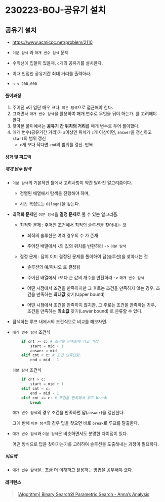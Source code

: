 # 230223-BOJ-공유기 설치

## 공유기 설치

- https://www.acmicpc.net/problem/2110

- `이분 탐색` 과 `매개 변수 탐색` 문제

- 수직선에 집들이 있을때, `c`개의 공유기를 설치한다.

- 이때 인접한 공유기간 최대 거리를 출력하라.

- `n < 200,000`

#### 풀이과정

1. 주어진 `n`이 일단 매우 크다. `이분 탐색`으로 접근해야 한다.
2. 그러면서 `매개 변수 탐색`을 활용하여 매개 변수로 무엇을 둬야 하는가..를 고려해야 한다.
3. 찾아본 풀이에서는 **공유기 간 위치의 거리**를 매개 변수로 두어 풀이했다.
4. 매개 변수(공유기간 거리)가 `a`이상인 위치가 `c`개 이상이면, `answer`을 갱신하고 `start`의 범위 갱신
   - `c`개 보다 작다면 `end`의 범위를 갱신. 반복

#### 성과 및 피드백

##### 매개 변수 탐색

- `이분 탐색`의 기본적인 틀에서 고려사항이 약간 달라진 알고리즘이다.
  
  - 정렬된 배열에서 탐색을 진행해야 하며,
  
  - 시간 복잡도는 `O(logn)`을 갖는다.

- **최적화 문제**인 `이분 탐색`을 **결정 문제**로 풀 수 있는 알고리즘.
  
  - 최적화 문제 : 주어진 조건에서 최적의 솔루션을 찾아내는 것
    
    - 최적의 솔루션은 여러 경우의 수 가 존재
    
    - 주어진 배열에서 `k`의 값의 위치를 반환하라 -> `이분 탐색`
  
  - 결정 문제 : 답이 이미 결정된 문제를 풀이하여 답(솔루션)을 찾아내는 것
    
    - 솔루션의 예/아니오 로 결정됨
    
    - 주어진 배열에서 `k`보다 큰 값의 개수를 반환하라 -> `매개 변수 탐색`
    
    - 어떤 시점에서 조건을 만족하지만 그 후로는 조건을 만족하지 않는 경우, 조건을 만족하는 **최대값** 찾기(Upper bound)
    
    - 어떤 시점에서 조건을 만족하지 않지만, 그 후로는 조건을 만족하는 경우, 조건을 만족하는 **최소값** 찾기(Lower bound) 로 분류할 수 있다.

- 탐색하는 루프 내에서의 조건식으로 비교를 해보자면..

- `매개 변수 탐색` 조건식
  
  ```python
      if cnt >= c: # 조건을 만족할때 라고 가정
          start = mid + 1
          answer = mid
      elif cnt < c: # 조건 만족안함.
          end = mid - 1
  ```
  
  `이분 탐색` 조건식
  
  ```python
      if cnt > c:
          start = mid + 1
      elif cnt < c:
          end = mid - 1
      elif cnt == c: # 조건을 만족해서 루프 break
          break
  ```
  
  `매개 변수 탐색`의 경우 조건을 만족하면 답(`answer`)을 갱신한다.
  
  그에 반해 `이분 탐색`의 경우 답을 찾으면 바로 `break`로 루프를 탈출한다.

- `매개 변수 탐색`과 `이분 탐색`은 비슷하면서도 분명한 차이점이 있다.
  
  어떤 방식으로 답을 찾아가는가를 고려하여 솔루션을 도출해내는 과정이 필요하다.

##### 피드백

- `매개 변수 탐색`을.. 조금 더 이해하고 활용하는 방법을 공부해야 겠다.

#### 레퍼런스

> [[Algorithm] Binary Search와 Parametric Search - Anna’s Analysis](https://annajeong.github.io/algorithm/parametric/)

